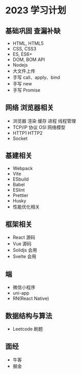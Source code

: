 # 2023 学习计划

## 基础巩固 查漏补缺

- HTML, HTML5
- CSS, CSS3
- ES, ES6+
- DOM, BOM API
- Nodejs
- 大文件上传
- 手写 call、apply、bind
- 手写 new
- 手写 Promise

## 网络 浏览器相关

- 浏览器 渲染 缓存 进程 线程管理
- TCP/IP 协议 OSI 网络模型
- HTTP1 HTTP2
- Socket

## 基建相关

- Webpack
- Vite
- ESbuild
- Babel
- ESlint
- Prettier
- Husky
- 性能优化相关

## 框架相关

- React 源码
- Vue 源码
- Solidjs 会用
- Svelte 会用

## 端

- 微信小程序
- uni-app
- RN(React Native)

## 数据结构与算法

- Leetcode 刷题

## 面经

- 牛客
- 掘金
